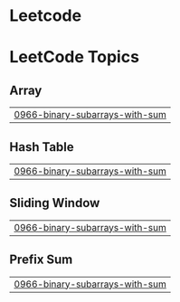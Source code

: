 # Leetcode
<!---LeetCode Topics Start-->
# LeetCode Topics
## Array
|  |
| ------- |
| [0966-binary-subarrays-with-sum](https://github.com/gowthusaidatta/Leetcode/tree/master/0966-binary-subarrays-with-sum) |
## Hash Table
|  |
| ------- |
| [0966-binary-subarrays-with-sum](https://github.com/gowthusaidatta/Leetcode/tree/master/0966-binary-subarrays-with-sum) |
## Sliding Window
|  |
| ------- |
| [0966-binary-subarrays-with-sum](https://github.com/gowthusaidatta/Leetcode/tree/master/0966-binary-subarrays-with-sum) |
## Prefix Sum
|  |
| ------- |
| [0966-binary-subarrays-with-sum](https://github.com/gowthusaidatta/Leetcode/tree/master/0966-binary-subarrays-with-sum) |
<!---LeetCode Topics End-->